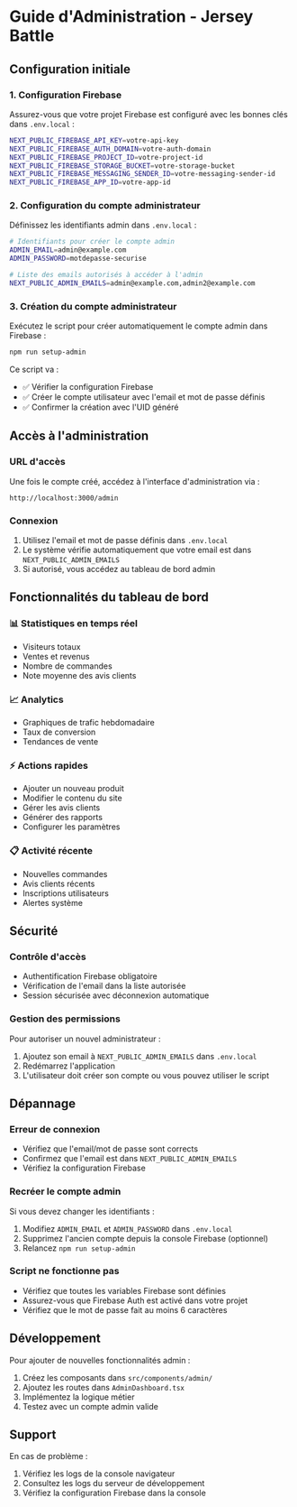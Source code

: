 # Guide d'Administration - Jersey Battle

## Configuration initiale

### 1. Configuration Firebase
Assurez-vous que votre projet Firebase est configuré avec les bonnes clés dans `.env.local` :

```bash
NEXT_PUBLIC_FIREBASE_API_KEY=votre-api-key
NEXT_PUBLIC_FIREBASE_AUTH_DOMAIN=votre-auth-domain
NEXT_PUBLIC_FIREBASE_PROJECT_ID=votre-project-id
NEXT_PUBLIC_FIREBASE_STORAGE_BUCKET=votre-storage-bucket
NEXT_PUBLIC_FIREBASE_MESSAGING_SENDER_ID=votre-messaging-sender-id
NEXT_PUBLIC_FIREBASE_APP_ID=votre-app-id
```

### 2. Configuration du compte administrateur
Définissez les identifiants admin dans `.env.local` :

```bash
# Identifiants pour créer le compte admin
ADMIN_EMAIL=admin@example.com
ADMIN_PASSWORD=motdepasse-securise

# Liste des emails autorisés à accéder à l'admin
NEXT_PUBLIC_ADMIN_EMAILS=admin@example.com,admin2@example.com
```

### 3. Création du compte administrateur
Exécutez le script pour créer automatiquement le compte admin dans Firebase :

```bash
npm run setup-admin
```

Ce script va :
- ✅ Vérifier la configuration Firebase
- ✅ Créer le compte utilisateur avec l'email et mot de passe définis
- ✅ Confirmer la création avec l'UID généré

## Accès à l'administration

### URL d'accès
Une fois le compte créé, accédez à l'interface d'administration via :
```
http://localhost:3000/admin
```

### Connexion
1. Utilisez l'email et mot de passe définis dans `.env.local`
2. Le système vérifie automatiquement que votre email est dans `NEXT_PUBLIC_ADMIN_EMAILS`
3. Si autorisé, vous accédez au tableau de bord admin

## Fonctionnalités du tableau de bord

### 📊 Statistiques en temps réel
- Visiteurs totaux
- Ventes et revenus
- Nombre de commandes
- Note moyenne des avis clients

### 📈 Analytics
- Graphiques de trafic hebdomadaire
- Taux de conversion
- Tendances de vente

### ⚡ Actions rapides
- Ajouter un nouveau produit
- Modifier le contenu du site
- Gérer les avis clients
- Générer des rapports
- Configurer les paramètres

### 📋 Activité récente
- Nouvelles commandes
- Avis clients récents
- Inscriptions utilisateurs
- Alertes système

## Sécurité

### Contrôle d'accès
- Authentification Firebase obligatoire
- Vérification de l'email dans la liste autorisée
- Session sécurisée avec déconnexion automatique

### Gestion des permissions
Pour autoriser un nouvel administrateur :
1. Ajoutez son email à `NEXT_PUBLIC_ADMIN_EMAILS` dans `.env.local`
2. Redémarrez l'application
3. L'utilisateur doit créer son compte ou vous pouvez utiliser le script

## Dépannage

### Erreur de connexion
- Vérifiez que l'email/mot de passe sont corrects
- Confirmez que l'email est dans `NEXT_PUBLIC_ADMIN_EMAILS`
- Vérifiez la configuration Firebase

### Recréer le compte admin
Si vous devez changer les identifiants :
1. Modifiez `ADMIN_EMAIL` et `ADMIN_PASSWORD` dans `.env.local`
2. Supprimez l'ancien compte depuis la console Firebase (optionnel)
3. Relancez `npm run setup-admin`

### Script ne fonctionne pas
- Vérifiez que toutes les variables Firebase sont définies
- Assurez-vous que Firebase Auth est activé dans votre projet
- Vérifiez que le mot de passe fait au moins 6 caractères

## Développement

Pour ajouter de nouvelles fonctionnalités admin :
1. Créez les composants dans `src/components/admin/`
2. Ajoutez les routes dans `AdminDashboard.tsx`
3. Implémentez la logique métier
4. Testez avec un compte admin valide

## Support

En cas de problème :
1. Vérifiez les logs de la console navigateur
2. Consultez les logs du serveur de développement
3. Vérifiez la configuration Firebase dans la console
